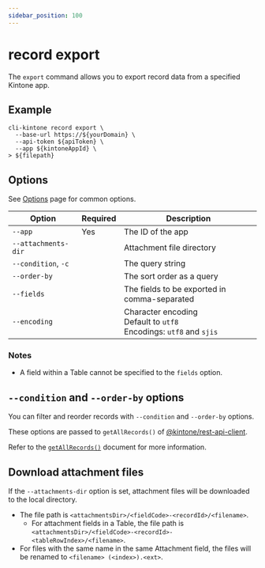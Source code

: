 ```yaml
---
sidebar_position: 100
---
```


# record export

The `export` command allows you to export record data from a specified Kintone app.

## Example

```shell
cli-kintone record export \
  --base-url https://${yourDomain} \
  --api-token ${apiToken} \
  --app ${kintoneAppId} \
> ${filepath}
```

## Options

See [Options](/guide/options) page for common options.

| Option              | Required | Description                                                               |
| ------------------- | -------- | ------------------------------------------------------------------------- |
| `--app`             | Yes      | The ID of the app                                                         |
| `--attachments-dir` |          | Attachment file directory                                                 |
| `--condition`, `-c` |          | The query string                                                          |
| `--order-by`        |          | The sort order as a query                                                 |
| `--fields`          |          | The fields to be exported in comma-separated                              |
| `--encoding  `      |          | Character encoding<br/>Default to `utf8`<br/>Encodings: `utf8` and `sjis` |

### Notes

- A field within a Table cannot be specified to the `fields` option.

## `--condition` and `--order-by` options

You can filter and reorder records with `--condition` and `--order-by` options.

These options are passed to `getAllRecords()` of [@kintone/rest-api-client](https://github.com/kintone/js-sdk/tree/master/packages/rest-api-client#readme).

Refer to the [`getAllRecords()`](https://github.com/kintone/js-sdk/blob/master/packages/rest-api-client/docs/record.md#getallrecords) document for more information.

## Download attachment files

If the `--attachments-dir` option is set, attachment files will be downloaded to the local directory.

- The file path is `<attachmentsDir>/<fieldCode>-<recordId>/<filename>`.
  - For attachment fields in a Table, the file path is `<attachmentsDir>/<fieldCode>-<recordId>-<tableRowIndex>/<filename>`.
- For files with the same name in the same Attachment field, the files will be renamed to `<filename> (<index>).<ext>`.

